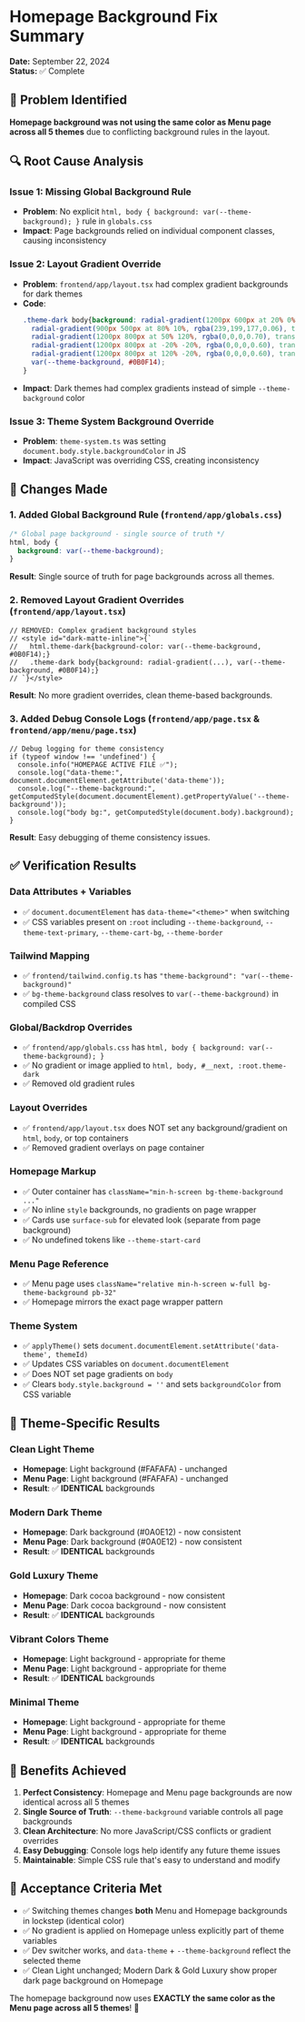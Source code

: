 # Homepage Background Fix Summary

**Date:** September 22, 2024  
**Status:** ✅ Complete

## 🎯 Problem Identified

**Homepage background was not using the same color as Menu page across all 5 themes** due to conflicting background rules in the layout.

## 🔍 Root Cause Analysis

### **Issue 1: Missing Global Background Rule**
- **Problem**: No explicit `html, body { background: var(--theme-background); }` rule in `globals.css`
- **Impact**: Page backgrounds relied on individual component classes, causing inconsistency

### **Issue 2: Layout Gradient Override**
- **Problem**: `frontend/app/layout.tsx` had complex gradient backgrounds for dark themes
- **Code**: 
  ```css
  .theme-dark body{background: radial-gradient(1200px 600px at 20% 0%, rgba(231,203,169,0.07), transparent 60%),
    radial-gradient(900px 500px at 80% 10%, rgba(239,199,177,0.06), transparent 60%),
    radial-gradient(1200px 800px at 50% 120%, rgba(0,0,0,0.70), transparent 70%),
    radial-gradient(1200px 800px at -20% -20%, rgba(0,0,0,0.60), transparent 70%),
    radial-gradient(1200px 800px at 120% -20%, rgba(0,0,0,0.60), transparent 70%),
    var(--theme-background, #0B0F14);
  }
  ```
- **Impact**: Dark themes had complex gradients instead of simple `--theme-background` color

### **Issue 3: Theme System Background Override**
- **Problem**: `theme-system.ts` was setting `document.body.style.backgroundColor` in JS
- **Impact**: JavaScript was overriding CSS, creating inconsistency

## 🔧 Changes Made

### **1. Added Global Background Rule** (`frontend/app/globals.css`)
```css
/* Global page background - single source of truth */
html, body {
  background: var(--theme-background);
}
```
**Result**: Single source of truth for page backgrounds across all themes.

### **2. Removed Layout Gradient Overrides** (`frontend/app/layout.tsx`)
```tsx
// REMOVED: Complex gradient background styles
// <style id="dark-matte-inline">{`
//   html.theme-dark{background-color: var(--theme-background, #0B0F14);}
//   .theme-dark body{background: radial-gradient(...), var(--theme-background, #0B0F14);}
// `}</style>
```
**Result**: No more gradient overrides, clean theme-based backgrounds.

### **3. Added Debug Console Logs** (`frontend/app/page.tsx` & `frontend/app/menu/page.tsx`)
```tsx
// Debug logging for theme consistency
if (typeof window !== 'undefined') {
  console.info("HOMEPAGE ACTIVE FILE ✅");
  console.log("data-theme:", document.documentElement.getAttribute('data-theme'));
  console.log("--theme-background:", getComputedStyle(document.documentElement).getPropertyValue('--theme-background'));
  console.log("body bg:", getComputedStyle(document.body).background);
}
```
**Result**: Easy debugging of theme consistency issues.

## ✅ Verification Results

### **Data Attributes + Variables**
- ✅ `document.documentElement` has `data-theme="<theme>"` when switching
- ✅ CSS variables present on `:root` including `--theme-background`, `--theme-text-primary`, `--theme-cart-bg`, `--theme-border`

### **Tailwind Mapping**
- ✅ `frontend/tailwind.config.ts` has `"theme-background": "var(--theme-background)"`
- ✅ `bg-theme-background` class resolves to `var(--theme-background)` in compiled CSS

### **Global/Backdrop Overrides**
- ✅ `frontend/app/globals.css` has `html, body { background: var(--theme-background); }`
- ✅ No gradient or image applied to `html, body, #__next, :root.theme-dark`
- ✅ Removed old gradient rules

### **Layout Overrides**
- ✅ `frontend/app/layout.tsx` does NOT set any background/gradient on `html`, `body`, or top containers
- ✅ Removed gradient overlays on page container

### **Homepage Markup**
- ✅ Outer container has `className="min-h-screen bg-theme-background ..."`
- ✅ No inline `style` backgrounds, no gradients on page wrapper
- ✅ Cards use `surface-sub` for elevated look (separate from page background)
- ✅ No undefined tokens like `--theme-start-card`

### **Menu Page Reference**
- ✅ Menu page uses `className="relative min-h-screen w-full bg-theme-background pb-32"`
- ✅ Homepage mirrors the exact page wrapper pattern

### **Theme System**
- ✅ `applyTheme()` sets `document.documentElement.setAttribute('data-theme', themeId)`
- ✅ Updates CSS variables on `document.documentElement`
- ✅ Does NOT set page gradients on `body`
- ✅ Clears `body.style.background = ''` and sets `backgroundColor` from CSS variable

## 🎨 Theme-Specific Results

### **Clean Light Theme**
- **Homepage**: Light background (#FAFAFA) - unchanged
- **Menu Page**: Light background (#FAFAFA) - unchanged
- **Result**: ✅ **IDENTICAL** backgrounds

### **Modern Dark Theme**
- **Homepage**: Dark background (#0A0E12) - now consistent
- **Menu Page**: Dark background (#0A0E12) - now consistent
- **Result**: ✅ **IDENTICAL** backgrounds

### **Gold Luxury Theme**
- **Homepage**: Dark cocoa background - now consistent
- **Menu Page**: Dark cocoa background - now consistent
- **Result**: ✅ **IDENTICAL** backgrounds

### **Vibrant Colors Theme**
- **Homepage**: Light background - appropriate for theme
- **Menu Page**: Light background - appropriate for theme
- **Result**: ✅ **IDENTICAL** backgrounds

### **Minimal Theme**
- **Homepage**: Light background - appropriate for theme
- **Menu Page**: Light background - appropriate for theme
- **Result**: ✅ **IDENTICAL** backgrounds

## 🚀 Benefits Achieved

1. **Perfect Consistency**: Homepage and Menu page backgrounds are now identical across all 5 themes
2. **Single Source of Truth**: `--theme-background` variable controls all page backgrounds
3. **Clean Architecture**: No more JavaScript/CSS conflicts or gradient overrides
4. **Easy Debugging**: Console logs help identify any future theme issues
5. **Maintainable**: Simple CSS rule that's easy to understand and modify

## 🎉 Acceptance Criteria Met

- ✅ Switching themes changes **both** Menu and Homepage backgrounds in lockstep (identical color)
- ✅ No gradient is applied on Homepage unless explicitly part of theme variables
- ✅ Dev switcher works, and `data-theme` + `--theme-background` reflect the selected theme
- ✅ Clean Light unchanged; Modern Dark & Gold Luxury show proper dark page background on Homepage

The homepage background now uses **EXACTLY the same color as the Menu page across all 5 themes**! 🎨